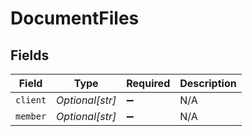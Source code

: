 # DocumentFiles


## Fields

| Field              | Type               | Required           | Description        |
| ------------------ | ------------------ | ------------------ | ------------------ |
| `client`           | *Optional[str]*    | :heavy_minus_sign: | N/A                |
| `member`           | *Optional[str]*    | :heavy_minus_sign: | N/A                |